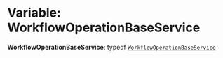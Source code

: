 # Variable: WorkflowOperationBaseService

**WorkflowOperationBaseService**: typeof [`WorkflowOperationBaseService`](/en/auto-docs/free-layout-core/variables/WorkflowOperationBaseService-1.md)
